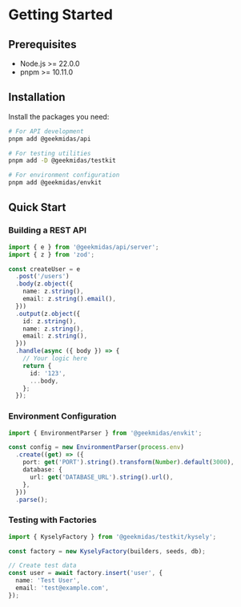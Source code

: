 # Getting Started

## Prerequisites

- Node.js >= 22.0.0
- pnpm >= 10.11.0

## Installation

Install the packages you need:

```bash
# For API development
pnpm add @geekmidas/api

# For testing utilities
pnpm add -D @geekmidas/testkit

# For environment configuration
pnpm add @geekmidas/envkit
```

## Quick Start

### Building a REST API

```typescript
import { e } from '@geekmidas/api/server';
import { z } from 'zod';

const createUser = e
  .post('/users')
  .body(z.object({
    name: z.string(),
    email: z.string().email(),
  }))
  .output(z.object({
    id: z.string(),
    name: z.string(),
    email: z.string(),
  }))
  .handle(async ({ body }) => {
    // Your logic here
    return {
      id: '123',
      ...body,
    };
  });
```

### Environment Configuration

```typescript
import { EnvironmentParser } from '@geekmidas/envkit';

const config = new EnvironmentParser(process.env)
  .create((get) => ({
    port: get('PORT').string().transform(Number).default(3000),
    database: {
      url: get('DATABASE_URL').string().url(),
    },
  }))
  .parse();
```

### Testing with Factories

```typescript
import { KyselyFactory } from '@geekmidas/testkit/kysely';

const factory = new KyselyFactory(builders, seeds, db);

// Create test data
const user = await factory.insert('user', {
  name: 'Test User',
  email: 'test@example.com',
});
```